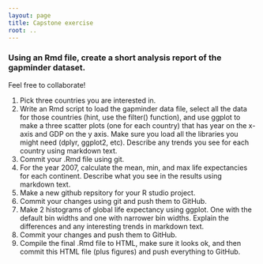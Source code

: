 ```yaml
---
layout: page
title: Capstone exercise
root: ..
---
```


### Using an Rmd file, create a short analysis report of the gapminder dataset.

Feel free to collaborate!

1. Pick three countries you are interested in.
2. Write an Rmd script to load the gapminder data file, select all the data for
   those countries (hint, use the filter() function), and use ggplot to make a
   three scatter plots (one for each country) that has year on the x-axis and
   GDP on the y axis. Make sure you load all the libraries you might need
   (dplyr, ggplot2, etc). Describe any trends you see for each country using
   markdown text.
3. Commit your .Rmd file using git.
4. For the year 2007, calculate the mean, min, and max life expectancies for
   each continent. Describe what you see in the results using markdown text.
5. Make a new github repsitory for your R studio project.
5. Commit your changes using git and push them to GitHub.
6. Make 2 histograms of global life expectancy using ggplot. One with the
   default bin widths and one with narrower bin widths. Explain the differences
   and any interesting trends in markdown text.
7. Commit your changes and push them to GitHub.
8. Compile the final .Rmd file to HTML, make sure it looks ok, and then commit
   this HTML file (plus figures) and push everything to GitHub.

